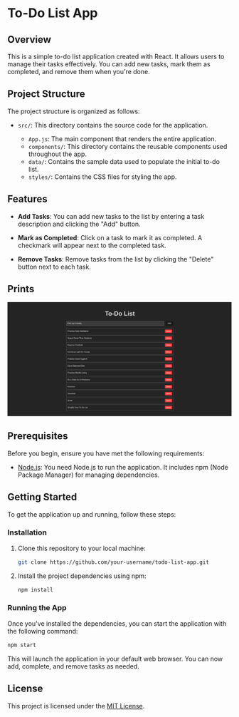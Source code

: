 # To-Do List App

## Overview

This is a simple to-do list application created with React. It allows users to manage their tasks effectively. You can add new tasks, mark them as completed, and remove them when you're done.

## Project Structure

The project structure is organized as follows:

- `src/`: This directory contains the source code for the application.

  - `App.js`: The main component that renders the entire application.
  - `components/`: This directory contains the reusable components used throughout the app.
  - `data/`: Contains the sample data used to populate the initial to-do list.
  - `styles/`: Contains the CSS files for styling the app.

## Features

- **Add Tasks**: You can add new tasks to the list by entering a task description and clicking the "Add" button.

- **Mark as Completed**: Click on a task to mark it as completed. A checkmark will appear next to the completed task.

- **Remove Tasks**: Remove tasks from the list by clicking the "Delete" button next to each task.

## Prints
<p align="center">
  <img src="img/01.png" />
</p>

## Prerequisites

Before you begin, ensure you have met the following requirements:

- [Node.js](https://nodejs.org/): You need Node.js to run the application. It includes npm (Node Package Manager) for managing dependencies.

## Getting Started

To get the application up and running, follow these steps:

### Installation

1. Clone this repository to your local machine:

   ```bash
   git clone https://github.com/your-username/todo-list-app.git
   ```

2. Install the project dependencies using npm:

   ```bash
   npm install
   ```

### Running the App

Once you've installed the dependencies, you can start the application with the following command:

```bash
npm start
```

This will launch the application in your default web browser. You can now add, complete, and remove tasks as needed.

## License

This project is licensed under the [MIT License](LICENSE.md).
